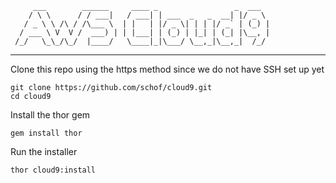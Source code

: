          ___        ______     ____ _                 _  ___  
        / \ \      / / ___|   / ___| | ___  _   _  __| |/ _ \ 
       / _ \ \ /\ / /\___ \  | |   | |/ _ \| | | |/ _` | (_) |
      / ___ \ V  V /  ___) | | |___| | (_) | |_| | (_| |\__, |
     /_/   \_\_/\_/  |____/   \____|_|\___/ \__,_|\__,_|  /_/ 
 ----------------------------------------------------------------- 

Clone this repo using the https method since we do not have SSH set up yet

```
git clone https://github.com/schof/cloud9.git
cd cloud9
```

Install the thor gem

```
gem install thor
```

Run the installer

```
thor cloud9:install
```

